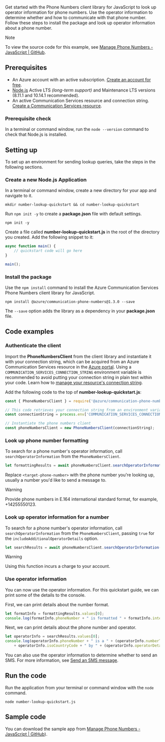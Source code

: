Get started with the Phone Numbers client library for JavaScript to look up operator information for phone numbers. Use the operator information to determine whether and how to communicate with that phone number. Follow these steps to install the package and look up operator information about a phone number.

> [!NOTE]
> To view the source code for this example, see [Manage Phone Numbers - JavaScript | GitHub](https://github.com/Azure-Samples/communication-services-javascript-quickstarts/tree/main/lookup-phone-number).

## Prerequisites

- An Azure account with an active subscription. [Create an account for free](https://azure.microsoft.com/free/?WT.mc_id=A261C142F).
- [Node.js](https://nodejs.org/) Active LTS _(long-term support)_ and Maintenance LTS versions (8.11.1 and 10.14.1 recommended).
- An active Communication Services resource and connection string. [Create a Communication Services resource](../../create-communication-resource.md).

### Prerequisite check

In a terminal or command window, run the `node --version` command to check that Node.js is installed.

## Setting up

To set up an environment for sending lookup queries, take the steps in the following sections.

### Create a new Node.js Application

In a terminal or command window, create a new directory for your app and navigate to it.

```console
mkdir number-lookup-quickstart && cd number-lookup-quickstart
```

Run `npm init -y` to create a **package.json** file with default settings.

```console
npm init -y
```

Create a file called **number-lookup-quickstart.js** in the root of the directory you created. Add the following snippet to it:

```javascript
async function main() {
    // quickstart code will go here
}

main();
```

### Install the package

Use the `npm install` command to install the Azure Communication Services Phone Numbers client library for JavaScript.

```console
npm install @azure/communication-phone-numbers@1.3.0 --save
```

The `--save` option adds the library as a dependency in your **package.json** file.

## Code examples

### Authenticate the client

Import the **PhoneNumbersClient** from the client library and instantiate it with your connection string, which can be acquired from an Azure Communication Services resource in the [Azure portal](https://portal.azure.com). Using a `COMMUNICATION_SERVICES_CONNECTION_STRING` environment variable is recommended to avoid putting your connection string in plain text within your code. Learn how to [manage your resource's connection string](../../create-communication-resource.md#store-your-connection-string).

Add the following code to the top of **number-lookup-quickstart.js**:

```javascript
const { PhoneNumbersClient } = require('@azure/communication-phone-numbers');

// This code retrieves your connection string from an environment variable
const connectionString = process.env['COMMUNICATION_SERVICES_CONNECTION_STRING'];

// Instantiate the phone numbers client
const phoneNumbersClient = new PhoneNumbersClient(connectionString);
```

### Look up phone number formatting

To search for a phone number's operator information, call `searchOperatorInformation` from the `PhoneNumbersClient`.

```javascript
let formattingResults = await phoneNumbersClient.searchOperatorInformation([ "<target-phone-number>" ]);
```

Replace `<target-phone-number>` with the phone number you're looking up, usually a number you'd like to send a message to.

> [!WARNING]
> Provide phone numbers in E.164 international standard format, for example, +14255550123.

### Look up operator information for a number

To search for a phone number's operator information, call `searchOperatorInformation` from the `PhoneNumbersClient`, passing `true` for the `includeAdditionalOperatorDetails` option.

```javascript
let searchResults = await phoneNumbersClient.searchOperatorInformation([ "<target-phone-number>" ], { "includeAdditionalOperatorDetails": true });
```

> [!WARNING]
> Using this function incurs a charge to your account.

### Use operator information

You can now use the operator information. For this quickstart guide, we can print some of the details to the console.

First, we can print details about the number format.

```javascript
let formatInfo = formattingResults.values[0];
console.log(formatInfo.phoneNumber + " is formatted " + formatInfo.internationalFormat + " internationally, and " + formatInfo.nationalFormat + " nationally");
```

Next, we can print details about the phone number and operator.

```javascript
let operatorInfo = searchResults.values[0];
console.log(operatorInfo.phoneNumber + " is a " + (operatorInfo.numberType ? operatorInfo.numberType : "unknown") + " number, operated in "
    + operatorInfo.isoCountryCode + " by " + (operatorInfo.operatorDetails.name ? operatorInfo.operatorDetails.name : "an unknown operator"));
```

You can also use the operator information to determine whether to send an SMS. For more information, see [Send an SMS message](../../sms/send.md).

## Run the code

Run the application from your terminal or command window with the `node` command.

```console
node number-lookup-quickstart.js
```

## Sample code

You can download the sample app from [Manage Phone Numbers - JavaScript | GitHub](https://github.com/Azure-Samples/communication-services-javascript-quickstarts/tree/main/lookup-phone-number)).
